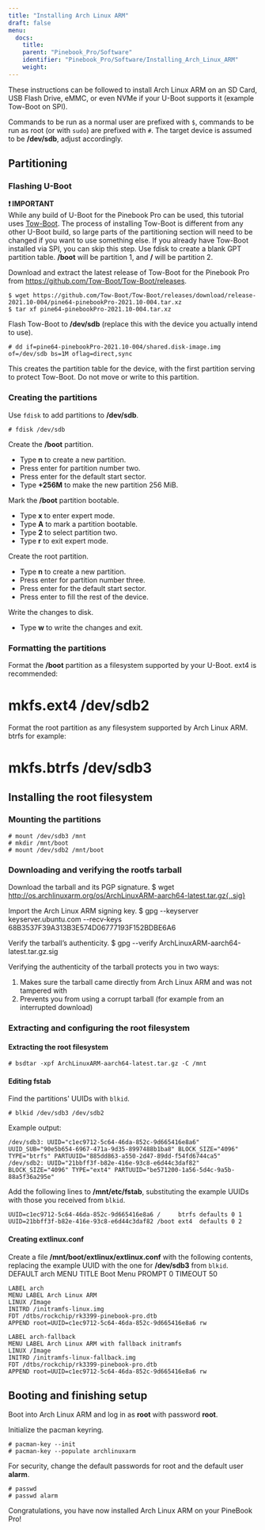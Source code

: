 ```yaml
---
title: "Installing Arch Linux ARM"
draft: false
menu:
  docs:
    title:
    parent: "Pinebook_Pro/Software"
    identifier: "Pinebook_Pro/Software/Installing_Arch_Linux_ARM"
    weight: 
---
```


These instructions can be followed to install Arch Linux ARM on an SD Card, USB Flash Drive, eMMC, or even NVMe if your U-Boot supports it (example Tow-Boot on SPI).

Commands to be run as a normal user are prefixed with `$`, commands to be run as root (or with `sudo`) are prefixed with `#`.
The target device is assumed to be **/dev/sdb**, adjust accordingly.

## Partitioning

### Flashing U-Boot

**❗ IMPORTANT**\
While any build of U-Boot for the Pinebook Pro can be used, this tutorial uses [Tow-Boot](https://tow-boot.org). The process of installing Tow-Boot is different from any other U-Boot build, so large parts of the partitioning section will need to be changed if you want to use something else. If you already have Tow-Boot installed via SPI, you can skip this step. Use fdisk to create a blank GPT partition table. **/boot** will be partition 1, and **/** will be partition 2.

Download and extract the latest release of Tow-Boot for the Pinebook Pro from https://github.com/Tow-Boot/Tow-Boot/releases.

```console
$ wget https://github.com/Tow-Boot/Tow-Boot/releases/download/release-2021.10-004/pine64-pinebookPro-2021.10-004.tar.xz
$ tar xf pine64-pinebookPro-2021.10-004.tar.xz
```

Flash Tow-Boot to **/dev/sdb** (replace this with the device you actually intend to use).

    # dd if=pine64-pinebookPro-2021.10-004/shared.disk-image.img of=/dev/sdb bs=1M oflag=direct,sync

This creates the partition table for the device, with the first partition serving to protect Tow-Boot. Do not move or write to this partition.

### Creating the partitions

Use `fdisk` to add partitions to **/dev/sdb**.

    # fdisk /dev/sdb

Create the **/boot** partition.

* Type **n** to create a new partition.
* Press enter for partition number two.
* Press enter for the default start sector.
* Type **+256M** to make the new partition 256 MiB.

Mark the **/boot** partition bootable.

* Type **x** to enter expert mode.
* Type **A** to mark a partition bootable.
* Type **2** to select partition two.
* Type **r** to exit expert mode.

Create the root partition.

* Type **n** to create a new partition.
* Press enter for partition number three.
* Press enter for the default start sector.
* Press enter to fill the rest of the device.

Write the changes to disk.

* Type **w** to write the changes and exit.

### Formatting the partitions

Format the **/boot** partition as a filesystem supported by your U-Boot. ext4 is recommended:
 # mkfs.ext4 /dev/sdb2

Format the root partition as any filesystem supported by Arch Linux ARM. btrfs for example:
 # mkfs.btrfs /dev/sdb3

## Installing the root filesystem

### Mounting the partitions
    # mount /dev/sdb3 /mnt
    # mkdir /mnt/boot
    # mount /dev/sdb2 /mnt/boot

### Downloading and verifying the rootfs tarball

Download the tarball and its PGP signature.
 $ wget http://os.archlinuxarm.org/os/ArchLinuxARM-aarch64-latest.tar.gz{,.sig}

Import the Arch Linux ARM signing key.
 $ gpg --keyserver keyserver.ubuntu.com --recv-keys 68B3537F39A313B3E574D06777193F152BDBE6A6

Verify the tarball’s authenticity.
 $ gpg --verify ArchLinuxARM-aarch64-latest.tar.gz.sig

Verifying the authenticity of the tarball protects you in two ways:

1. Makes sure the tarball came directly from Arch Linux ARM and was not tampered with
2. Prevents you from using a corrupt tarball (for example from an interrupted download)

### Extracting and configuring the root filesystem

#### Extracting the root filesystem
    # bsdtar -xpf ArchLinuxARM-aarch64-latest.tar.gz -C /mnt

#### Editing fstab

Find the partitions' UUIDs with `blkid`.

    # blkid /dev/sdb3 /dev/sdb2

Example output:

    /dev/sdb3: UUID="c1ec9712-5c64-46da-852c-9d665416e8a6" UUID_SUB="90e5b654-6967-471a-9d35-8997488b1ba8" BLOCK_SIZE="4096" TYPE="btrfs" PARTUUID="885dd863-a550-2d47-89dd-f54fd6744ca5"
    /dev/sdb2: UUID="21bbff3f-b82e-416e-93c8-e6d44c3daf82" BLOCK_SIZE="4096" TYPE="ext4" PARTUUID="be571200-1a56-5d4c-9a5b-88a5f36a295e"

Add the following lines to **/mnt/etc/fstab**, substituting the example UUIDs with those you received from `blkid`.

    UUID=c1ec9712-5c64-46da-852c-9d665416e8a6 /     btrfs defaults 0 1
    UUID=21bbff3f-b82e-416e-93c8-e6d44c3daf82 /boot ext4  defaults 0 2

#### Creating extlinux.conf

Create a file **/mnt/boot/extlinux/extlinux.conf** with the following contents, replacing the example UUID with the one for **/dev/sdb3** from `blkid`.
 DEFAULT arch
 MENU TITLE Boot Menu
 PROMPT 0
 TIMEOUT 50

    LABEL arch
    MENU LABEL Arch Linux ARM
    LINUX /Image
    INITRD /initramfs-linux.img
    FDT /dtbs/rockchip/rk3399-pinebook-pro.dtb
    APPEND root=UUID=c1ec9712-5c64-46da-852c-9d665416e8a6 rw

    LABEL arch-fallback
    MENU LABEL Arch Linux ARM with fallback initramfs
    LINUX /Image
    INITRD /initramfs-linux-fallback.img
    FDT /dtbs/rockchip/rk3399-pinebook-pro.dtb
    APPEND root=UUID=c1ec9712-5c64-46da-852c-9d665416e8a6 rw

## Booting and finishing setup

Boot into Arch Linux ARM and log in as **root** with password **root**.

Initialize the pacman keyring.

    # pacman-key --init
    # pacman-key --populate archlinuxarm

For security, change the default passwords for root and the default user **alarm**.

    # passwd
    # passwd alarm

Congratulations, you have now installed Arch Linux ARM on your PineBook Pro!
